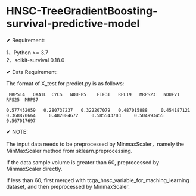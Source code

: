 # HNSC-TreeGradientBoosting-survival-predictive-model



✔ Requirement: 

  1、Python >= 3.7    
  2、scikit-survival 0.18.0




✔ Data Requirement:

The format of X_test for predict.py is as follows:
 
 
     MRPS14   OXA1L  CYCS  	NDUFB5	  EIF3I	  RPL19	  MRPS23   NDUFV1    RPS25	MRPS7
 
    0.577452059   0.280737237   0.322207079   0.487015888	  0.454187121  	0.368870664  	0.482084672  	0.585543703  	0.504993455	  0.567017697




✔ NOTE:

The input data needs to be preprocessed by MinmaxScaler，namely the MinMaxScaler method from sklearn.preprocessing.

If the data sample volume is greater than 60, preprocessed by MinmaxScaler directly.

If less than 60, first merged with tcga_hnsc_variable_for_maching_learning dataset, and then preprocessed by MinmaxScaler.
